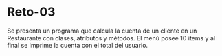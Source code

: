 # Reto-03
Se presenta un programa que calcula la cuenta de un cliente en un Restaurante con clases, atributos y métodos. El menú posee 10 items y al final se imprime la cuenta con el total del usuario.
